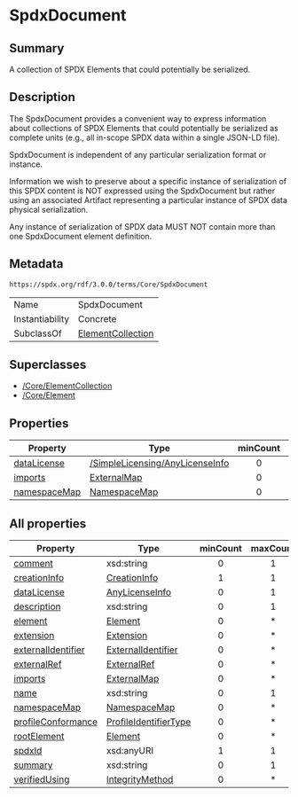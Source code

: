 <!-- Automatically generated by spec-parser v2.3.0 on 2024-07-09T17:43:37.025898+00:00 -->
<!-- SPDX-License-Identifier: Community-Spec-1.0 -->

# SpdxDocument

## Summary

A collection of SPDX Elements that could potentially be serialized.


## Description

The SpdxDocument provides a convenient way to express information about
collections of SPDX Elements that could potentially be serialized as complete
units (e.g., all in-scope SPDX data within a single JSON-LD file).

SpdxDocument is independent of any particular serialization format or instance.

Information we wish to preserve about a specific instance of serialization of
this SPDX content is NOT expressed using the SpdxDocument but rather using an
associated Artifact representing a particular instance of SPDX data physical
serialization.

Any instance of serialization of SPDX data MUST NOT contain more than one
SpdxDocument element definition.


## Metadata

`https://spdx.org/rdf/3.0.0/terms/Core/SpdxDocument`


| | |
|---|---|
| Name | SpdxDocument |
| Instantiability | Concrete |
| SubclassOf | [ElementCollection](../Classes/ElementCollection.md) |


## Superclasses

* [/Core/ElementCollection](../../Core/Classes/ElementCollection.md)
* [/Core/Element](../../Core/Classes/Element.md)




## Properties

| Property | Type | minCount | maxCount |
|---|---|:---:|:---:|
| [dataLicense](../Properties/dataLicense.md) | [/SimpleLicensing/AnyLicenseInfo](../../SimpleLicensing/Classes/AnyLicenseInfo.md) | 0 | 1 |
| [imports](../Properties/imports.md) | [ExternalMap](../Classes/ExternalMap.md) | 0 | * |
| [namespaceMap](../Properties/namespaceMap.md) | [NamespaceMap](../Classes/NamespaceMap.md) | 0 | * |



## All properties

| Property | Type | minCount | maxCount |
|---|---|:---:|:---:|
| [comment](../../Core/Properties/comment.md) | xsd:string | 0 | 1 |
| [creationInfo](../../Core/Properties/creationInfo.md) | [CreationInfo](../../Core/Classes/CreationInfo.md) | 1 | 1 |
| [dataLicense](../../Core/Properties/dataLicense.md) | [AnyLicenseInfo](../../SimpleLicensing/Classes/AnyLicenseInfo.md) | 0 | 1 |
| [description](../../Core/Properties/description.md) | xsd:string | 0 | 1 |
| [element](../../Core/Properties/element.md) | [Element](../../Core/Classes/Element.md) | 0 | * |
| [extension](../../Core/Properties/extension.md) | [Extension](../../Extension/Classes/Extension.md) | 0 | * |
| [externalIdentifier](../../Core/Properties/externalIdentifier.md) | [ExternalIdentifier](../../Core/Classes/ExternalIdentifier.md) | 0 | * |
| [externalRef](../../Core/Properties/externalRef.md) | [ExternalRef](../../Core/Classes/ExternalRef.md) | 0 | * |
| [imports](../../Core/Properties/imports.md) | [ExternalMap](../../Core/Classes/ExternalMap.md) | 0 | * |
| [name](../../Core/Properties/name.md) | xsd:string | 0 | 1 |
| [namespaceMap](../../Core/Properties/namespaceMap.md) | [NamespaceMap](../../Core/Classes/NamespaceMap.md) | 0 | * |
| [profileConformance](../../Core/Properties/profileConformance.md) | [ProfileIdentifierType](../../Core/Vocabularies/ProfileIdentifierType.md) | 0 | * |
| [rootElement](../../Core/Properties/rootElement.md) | [Element](../../Core/Classes/Element.md) | 0 | * |
| [spdxId](../../Core/Properties/spdxId.md) | xsd:anyURI | 1 | 1 |
| [summary](../../Core/Properties/summary.md) | xsd:string | 0 | 1 |
| [verifiedUsing](../../Core/Properties/verifiedUsing.md) | [IntegrityMethod](../../Core/Classes/IntegrityMethod.md) | 0 | * |



